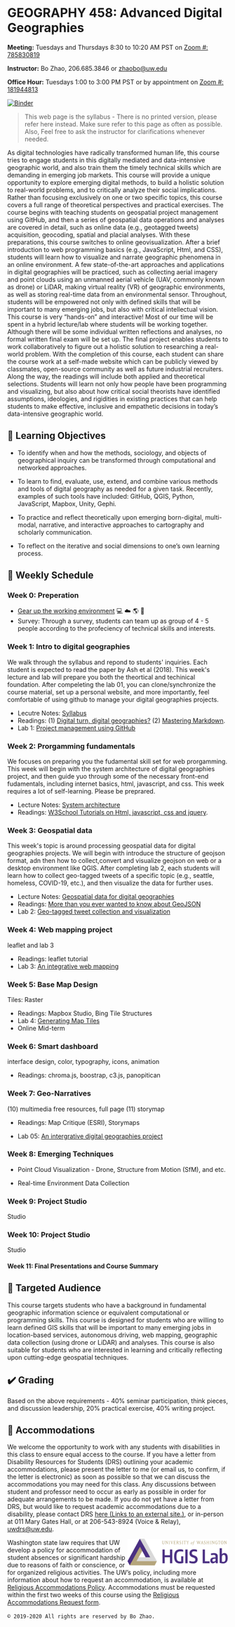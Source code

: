 # GEOGRAPHY 458: Advanced Digital Geographies

**Meeting:** Tuesdays and Thursdays 8:30 to 10:20 AM PST on [Zoom #: 785830819](https://washington.zoom.us/j/785830819)

**Instructor:** Bo Zhao, 206.685.3846 or zhaobo@uw.edu

**Office Hour:** Tuesdays 1:00 to 3:00 PM PST or by appointment on [Zoom #: 181944813](https://washington.zoom.us/j/181944813)


[![Binder](https://mybinder.org/badge_logo.svg)](https://mybinder.org/v2/gh/jakobzhao/geog458.git/master)

> This web page is the syllabus - There is no printed version, please refer here instead. Make sure refer to this page as often as possible. Also, Feel free to ask the instructor for clarifications whenever needed.

As digital technologies have radically transformed human life, this course tries to engage students in this digitally mediated and data-intensive geographic world, and also train them the timely technical skills which are demanding in emerging job markets. This course will provide a unique opportunity to explore emerging digital methods, to build a holistic solution to real-world problems, and to critically analyze their social implications. Rather than focusing exclusively on one or two specific topics, this course covers a full range of theoretical perspectives and practical exercises. The course begins with teaching students on geospatial project management using GitHub, and then a series of geospatial data operations and analyses are covered in detail, such as online data (e.g., geotagged tweets) acquisition, geocoding, spatial and placial analyses. With these preparations, this course switches to online geovisualization. After a brief introduction to web programming basics (e.g., JavaScript, Html, and CSS), students will learn how to visualize and narrate geographic phenomena in an online environment. A few state-of-the-art approaches and applications in digital geographies will be practiced, such as collecting aerial imagery and point clouds using an unmanned aerial vehicle (UAV, commonly known as drone) or LiDAR, making virtual reality (VR) of geographic environments, as well as storing real-time data from an environmental sensor. Throughout, students will be empowered not only with defined skills that will be important to many emerging jobs, but also with critical intellectual vision. This course is very “hands-on” and interactive! Most of our time will be spent in a hybrid lecture/lab where students will be working together. Although there will be some individual written reflections and analyses, no formal written final exam will be set up. The final project enables students to work collaboratively to figure out a holistic solution to researching a real-world problem. With the completion of this course, each student can share the course work at a self-made website which can be publicly viewed by classmates, open-source community as well as future industrial recruiters. Along the way, the readings will include both applied and theoretical selections. Students will learn not only how people have been programming and visualizing, but also about how critical social theorists have identified assumptions, ideologies, and rigidities in existing practices that can help students to make effective, inclusive and empathetic decisions in today’s data-intensive geographic world.

## :flags: Learning Objectives

- To identify when and how the methods, sociology, and objects of geographical inquiry can be transformed through computational and networked approaches.

-	To learn to find, evaluate, use, extend, and combine various methods and tools of digital geography as needed for a given task. Recently, examples of such tools have included: GitHub, QGIS, Python, JavaScript, Mapbox, Unity, Gephi.

- To practice and reflect theoretically upon emerging born-digital, multi-modal, narrative, and interactive approaches to cartography and scholarly communication.

-	To reflect on the iterative and social dimensions to one’s own learning process.

## :calendar: Weekly Schedule

### Week 0: Preperation

- [Gear up the working environment](assets/gearup.md) :computer: :cloud: :earth_americas: :beer:
- Survey: Through a survey, students can team up as group of 4 - 5 people according to the profeciency of technical skills and interests.

### Week 1: Intro to digital geographies

We walk through the syllabus and repond to students' inquiries. Each student is expected to read the paper by Ash et al (2018). This week's lecture and lab will prepare you both the theortical and techinical foundation. After compeleting the lab 01, you can clone/synchronize the course material, set up a personal website, and more importantly, feel comfortable of using github to manage your digital geographies projects.

- Lecutre Notes: [Syllabus](readme.md)
- Readings: (1) [Digital turn, digital geographies?](https://drive.google.com/open?id=14HybNKsIik6oqefSpd-wAsKBF5lScwT_) (2) [Mastering Markdown](https://guides.github.com/features/mastering-markdown/).
- Lab 1: [Project management using GitHub](labs/lab01)

### Week 2: Prorgamming fundamentals

We focuses on preparing you the fudamental skill set for web prorgamming. This week will begin with the system architecture of digital geographies project, and then guide yuo through some of the necessary front-end fudamentals, including internet basics, html, javascript, and css. This week requires a lot of self-learning. Please be preprared.

- Lecture Notes: [System architecture](week02/readme.md)
- Readings: [W3School Tutorials on Html, javascript, css and jquery](weeks/week02/readings.md).

### Week 3: Geospatial data

This week's topic is around processing geospatial data for digital geographies projects. We will begin with introduce the structure of geojson format, adn then how to collect,convert and visualize geojson on web or a desktop environment like QGIS. After completing lab 2, each students will learn how to collect geo-tagged tweets of a specific topic (e.g., seattle, homeless, COVID-19, etc.), and then visualize the data for further uses.

- Lecture Notes: [Geospatial data for digital geographies](week03/readme.md)
- Readings: [More than you ever wanted to know about GeoJSON](week03/assets/geojson.pdf)
- Lab 2: [Geo-tagged tweet collection and visualization](labs/lab02)

### Week 4: Web mapping project

leaflet and lab 3

- Readings: leaflet tutorial
- Lab 3: [An integrative web mapping](labs/lab03)

### Week 5: Base Map Design

Tiles: Raster

- Readings: Mapbox Studio, Bing Tile Structures
- Lab 4: [Generating Map Tiles](labs/lab04)
- Online Mid-term

### Week 6: Smart dashboard

interface design, color, typography, icons, animation

- Readings:  chroma.js, boostrap, c3.js, panopitican

### Week 7: Geo-Narratives

(10)  multimedia free resources, full page
(11)  storymap

- Readings: Map Critique (ESRI), Storymaps

- Lab 05: [An intergrative digital geographies project](labs/lab05)

### Week 8: Emerging Techniques

- Point Cloud Visualization - Drone, Structure from Motion (SfM), and etc.

- Real-time Environment Data Collection

### Week 9: Project Studio

Studio

### Week 10: Project Studio

Studio

#### Week 11: Final Presentations and Course Summary

## :two_men_holding_hands: Targeted Audience

This course targets students who have a background in fundamental geographic information science or equivalent computational or programming skills. This course is designed for students who are willing to learn defined GIS skills that will be important to many emerging jobs in location-based services, autonomous driving, web mapping, geographic data collection (using drone or LiDAR) and analyses. This course is also suitable for students who are interested in learning and critically reflecting upon cutting-edge geospatial techniques.

## :heavy_check_mark: Grading

Based on the above requirements - 40% seminar participation, think pieces, and discussion leadership, 20% practical exercise, 40% writing project.

## :love_letter: Accommodations

We welcome the opportunity to work with any students with disabilities in this class to ensure equal access to the course. If you have a letter from Disability Resources for Students (DRS) outlining your academic accommodations, please present the letter to me (or email us, to confirm, if the letter is electronic) as soon as possible so that we can discuss the accommodations you may need for this class. Any discussions between student and professor need to occur as early as possible in order for adequate arrangements to be made. If you do not yet have a letter from DRS, but would like to request academic accommodations due to a disability, please contact DRS [here (Links to an external site.)](https://depts.washington.edu/uwdrs/), or in-person at 011 Mary Gates Hall, or at 206-543-8924 (Voice & Relay), [uwdrs@uw.edu](mailto:uwdrs@uw.edu).

<a href="https://hgis.uw.edu"><img src="img/logo.png" align="right" width="230px" target="_blank" /></a> Washington state law requires that UW develop a policy for accommodation of student absences or significant hardship due to reasons of faith or conscience, or for organized religious activities. The UW’s policy, including more information about how to request an accommodation, is available at [Religious Accommodations Policy](https://registrar.washington.edu/staffandfaculty/religious-accommodations-policy/). Accommodations must be requested within the first two weeks of this course using the [Religious Accommodations Request form](https://https:/registrar.washington.edu/students/religious-accommodations-request/).

`© 2019-2020 All rights are reserved by Bo Zhao.`
